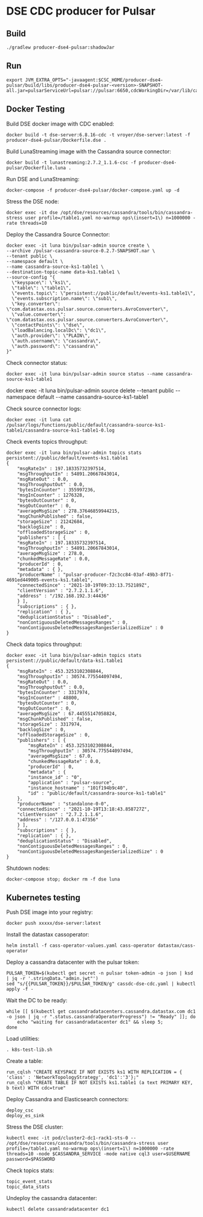 # DSE CDC producer for Pulsar

## Build

    ./gradlew producer-dse4-pulsar:shadowJar

## Run

    export JVM_EXTRA_OPTS="-javaagent:$CSC_HOME/producer-dse4-pulsar/build/libs/producer-dse4-pulsar-<version>-SNAPSHOT-all.jar=pulsarServiceUrl=pulsar://pulsar:6650,cdcWorkingDir=/var/lib/cassandra/cdc"

## Docker Testing

Build DSE docker image with CDC enabled:

    docker build -t dse-server:6.8.16-cdc -t vroyer/dse-server:latest -f producer-dse4-pulsar/Dockerfile.dse .

Build LunaStreaming image with the Cassandra source connector:

    docker build -t lunastreaming:2.7.2_1.1.6-csc -f producer-dse4-pulsar/Dockerfile.luna .

Run DSE and LunaStreaming:

    docker-compose -f producer-dse4-pulsar/docker-compose.yaml up -d

Stress the DSE node:

    docker exec -it dse /opt/dse/resources/cassandra/tools/bin/cassandra-stress user profile=/table1.yaml no-warmup ops\(insert=1\) n=1000000 -rate threads=10

Deploy the Cassandra Source Connector:

    docker exec -it luna bin/pulsar-admin source create \
    --archive /pulsar-cassandra-source-0.2.7-SNAPSHOT.nar \
    --tenant public \
    --namespace default \
    --name cassandra-source-ks1-table1 \
    --destination-topic-name data-ks1.table1 \
    --source-config "{
      \"keyspace\": \"ks1\",
      \"table\": \"table1\",
      \"events.topic\": \"persistent://public/default/events-ks1.table1\",
      \"events.subscription.name\": \"sub1\",
      \"key.converter\": \"com.datastax.oss.pulsar.source.converters.AvroConverter\",
      \"value.converter\": \"com.datastax.oss.pulsar.source.converters.AvroConverter\",
      \"contactPoints\": \"dse\",
      \"loadBalancing.localDc\": \"dc1\",
      \"auth.provider\": \"PLAIN\",
      \"auth.username\": \"cassandra\",
      \"auth.password\": \"cassandra\"
    }"

Check connector status:

    docker exec -it luna bin/pulsar-admin source status --name cassandra-source-ks1-table1

docker exec -it luna bin/pulsar-admin source delete --tenant public --namespace default --name cassandra-source-ks1-table1

Check source connector logs:

    docker exec -it luna cat /pulsar/logs/functions/public/default/cassandra-source-ks1-table1/cassandra-source-ks1-table1-0.log

Check events topics throughput:

    docker exec -it luna bin/pulsar-admin topics stats persistent://public/default/events-ks1.table1
    {
        "msgRateIn" : 197.18335732397514,
        "msgThroughputIn" : 54891.20667843014,
        "msgRateOut" : 0.0,
        "msgThroughputOut" : 0.0,
        "bytesInCounter" : 355997236,
        "msgInCounter" : 1276328,
        "bytesOutCounter" : 0,
        "msgOutCounter" : 0,
        "averageMsgSize" : 278.37646859944215,
        "msgChunkPublished" : false,
        "storageSize" : 21242684,
        "backlogSize" : 0,
        "offloadedStorageSize" : 0,
        "publishers" : [ {
        "msgRateIn" : 197.18335732397514,
        "msgThroughputIn" : 54891.20667843014,
        "averageMsgSize" : 278.0,
        "chunkedMessageRate" : 0.0,
        "producerId" : 0,
        "metadata" : { },
        "producerName" : "pulsar-producer-f2c3cc84-03af-49b3-8f71-4691ed449005-events-ks1.table1",
        "connectedSince" : "2021-10-19T09:33:13.752189Z",
        "clientVersion" : "2.7.2.1.1.6",
        "address" : "/192.168.192.3:44436"
        } ],
        "subscriptions" : { },
        "replication" : { },
        "deduplicationStatus" : "Disabled",
        "nonContiguousDeletedMessagesRanges" : 0,
        "nonContiguousDeletedMessagesRangesSerializedSize" : 0
    }

Check data topics throughput:

    docker exec -it luna bin/pulsar-admin topics stats persistent://public/default/data-ks1.table1
    {
        "msgRateIn" : 453.3253102308844,
        "msgThroughputIn" : 30574.775544097494,
        "msgRateOut" : 0.0,
        "msgThroughputOut" : 0.0,
        "bytesInCounter" : 3317974,
        "msgInCounter" : 48800,
        "bytesOutCounter" : 0,
        "msgOutCounter" : 0,
        "averageMsgSize" : 67.44555147058824,
        "msgChunkPublished" : false,
        "storageSize" : 3317974,
        "backlogSize" : 0,
        "offloadedStorageSize" : 0,
        "publishers" : [ {
            "msgRateIn" : 453.3253102308844,
            "msgThroughputIn" : 30574.775544097494,
            "averageMsgSize" : 67.0,
            "chunkedMessageRate" : 0.0,
            "producerId" : 0,
            "metadata" : {
            "instance_id" : "0",
            "application" : "pulsar-source",
            "instance_hostname" : "101f194b9c40",
            "id" : "public/default/cassandra-source-ks1-table1"
        },
        "producerName" : "standalone-0-0",
        "connectedSince" : "2021-10-19T13:18:43.858727Z",
        "clientVersion" : "2.7.2.1.1.6",
        "address" : "/127.0.0.1:47356"
        } ],
        "subscriptions" : { },
        "replication" : { },
        "deduplicationStatus" : "Disabled",
        "nonContiguousDeletedMessagesRanges" : 0,
        "nonContiguousDeletedMessagesRangesSerializedSize" : 0
    }

Shutdown nodes:

    docker-compose stop; docker rm -f dse luna

## Kubernetes testing

Push DSE image into your registry:

    docker push xxxxx/dse-server:latest

Install the datastax cassoperator:

    helm install -f cass-operator-values.yaml cass-operator datastax/cass-operator

Deploy a cassandra datacenter with the pulsar token:

    PULSAR_TOKEN=$(kubectl get secret -n pulsar token-admin -o json | ksd | jq -r '.stringData."admin.jwt"')
    sed "s/{{PULSAR_TOKEN}}/$PULSAR_TOKEN/g" cassdc-dse-cdc.yaml | kubectl apply -f -

Wait the DC to be ready:

    while [[ $(kubectl get cassandradatacenters.cassandra.datastax.com dc1 -o json | jq -r ".status.cassandraOperatorProgress") != "Ready" ]]; do
        echo "waiting for cassandradatacenter dc1" && sleep 5;
    done

Load utilities:

    . k8s-test-lib.sh

Create a table:

    run_cqlsh "CREATE KEYSPACE IF NOT EXISTS ks1 WITH REPLICATION = { 'class' : 'NetworkTopologyStrategy', 'dc1':'3'};"
    run_cqlsh "CREATE TABLE IF NOT EXISTS ks1.table1 (a text PRIMARY KEY, b text) WITH cdc=true"

Deploy Cassandra and Elasticsearch connectors:

    deploy_csc
    deploy_es_sink

Stress the DSE cluster:

    kubectl exec -it pod/cluster2-dc1-rack1-sts-0 -- /opt/dse/resources/cassandra/tools/bin/cassandra-stress user profile=/table1.yaml no-warmup ops\(insert=1\) n=1000000 -rate threads=10 -node $CASSANDRA_SERVICE -mode native cql3 user=$USERNAME password=$PASSWORD

Check topics stats:

    topic_event_stats
    topic_data_stats

Undeploy the cassandra datacenter:

    kubectl delete cassandradatacenter dc1


